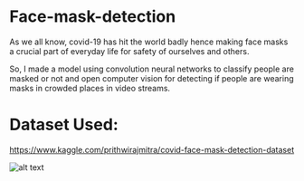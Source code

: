 # Face-mask-detection

As we all know, covid-19 has hit the world badly hence making face masks a crucial  part of everyday life for safety of ourselves and others.

So, I made a model using convolution neural networks to classify people are masked or not  and open computer vision for  detecting if people are wearing masks in crowded places in video streams.

# Dataset Used:
https://www.kaggle.com/prithwirajmitra/covid-face-mask-detection-dataset

![alt text](https://raw.githubusercontent.com/nikita812/Face-mask-detection-/main/desktop/graph.png)
